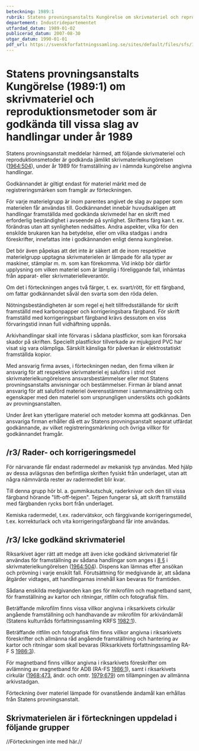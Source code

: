 ```yaml
---
beteckning: 1989:1
rubrik: Statens provningsanstalts Kungörelse om skrivmateriel och reproduktionsmetoder som är godkända till vissa slag av handlingar under år 1989
departement: Industridepartementet
utfardad_datum: 1989-01-02
publicerad_datum: 2007-08-30
utgar_datum: 1990-01-01
pdf_url: https://svenskforfattningssamling.se/sites/default/files/sfs/1989-01/SFS1989-1.pdf
---
```


# Statens provningsanstalts Kungörelse (1989:1) om skrivmateriel och reproduktionsmetoder som är godkända till vissa slag av handlingar under år 1989

Statens provningsanstalt meddelar härmed, att följande skrivmateriel och reproduktionsmetoder är godkända jämlikt skrivmaterielkungörelsen ([1964:504](https://selex.se/eli/sfs/1964/504)), under år 1989 för framställning av i nämnda kungörelse angivna handlingar.

Godkännandet är giltigt endast för materiel märkt med de registreringsmärken som framgår av förteckningen.

För varje materielgrupp är inom parentes angivet de slag av papper som materielen får användas till. Godkännandet innebär huvudsakligen att handlingar framställda med godkända skrivmedel har en skrift med erforderlig beständighet i avseende på synlighet. Skriftens färg kan t. ex. förändras utan att synligheten nedsättes. Andra aspekter, vilka för den enskilde brukaren kan ha betydelse, eller om vilka stadgas i andra föreskrifter, innefattas inte i godkännanden enligt denna kungörelse.

Det bör även påpekas att det inte är säkert att de inom respektive materielgrupp upptagna skrivmaterielen är lämpade för alla typer av maskiner, stämplar m. m. som kan förekomma. Vid inköp bör därför upplysning om vilken materiel som är lämplig i föreliggande fall, inhämtas från apparat- eller skrivmaterielleverantör.

Om det i förteckningen anges två färger, t. ex. svart/rött, för ett färgband, om fattar godkännandet såväl den svarta som den röda delen.

Nötningsbeständigheten är som regel ej helt tillfredsställande för skrift framställd med karbonpapper och korrigeringsbara färgband. För skrift framställd med korrigeringsbart färgband krävs dessutom en viss förvaringstid innan full vidhäftning uppnås.

Arkivhandlingar skall inte förvaras i sådana plastfickor, som kan förorsaka skador på skriften. Speciellt plastfickor tillverkade av mjukgjord PVC har visat sig vara olämpliga. Särskilt känsliga för påverkan är elektrostatiskt framställda kopior.

Med ansvarig firma avses, i förteckningen nedan, den firma vilken är ansvarig för att respektive skrivmateriel ej saluförs i strid mot skrivmaterielkungörelsens ansvarsbestämmelser eller mot Statens provningsanstalts anvisningar och bestämmelser. Firman är bland annat ansvarig för att saluförd materiel överensstämmer i sammansättning och egenskaper med den materiel som ursprungligen undersökts och godkänts av provningsanstalten.

Under året kan ytterligare materiel och metoder komma att godkännas. Den ansvariga firman erhåller då ett av Statens provningsanstalt separat utfärdat godkännande, av vilket registreringsmärkning och övriga villkor för godkännandet framgår.

## /r3/ Rader- och korrigeringsmedel

För närvarande får endast radermedel av mekanisk typ användas. Med hjälp av dessa avlägsnas den befintliga skriften fysiskt från underlaget, utan att några nämnvärda rester av radermedlet blir kvar.

Till denna grupp hör bl. a. gummikautschuk, raderknivar och den till vissa färgband hörande "lift-off-tejpen". Tejpen fungerar så, att skrift framställd med färgbanden rycks bort från underlaget.

Kemiska radermedel, t.ex. radervätskor, och färggivande korrigeringsmedel, t.ex. korrekturlack och vita korrigeringsfärgband får inte användas.

## /r3/ Icke godkänd skrivmateriel

Riksarkivet äger rätt att medge att även icke godkänd skrivmateriel får användas för framställning av sådana handlingar som anges i [8 §](#8) i skrivmaterielkungörelsen ([1964:504](https://selex.se/eli/sfs/1964/504)). Dispens kan lämnas efter ansökan och prövning i varje enskilt fall. Förutsättning för medgivande är, att sådana åtgärder vidtages, att handlingarnas innehåll kan bevaras för framtiden.

Sådana enskilda medgivanden kan ges för mikrofilm och magnetband samt, för framställning av kartor och ritningar, ritfilm och fotografisk film.

Beträffande mikrofilm finns vissa villkor angivna i riksarkivets cirkulär angående framställning och handhavande av mikrofilm för arkivändamål (Statens kulturråds författningssamling KRFS [1982:1](https://selex.se/eli/sfs/1982/1)).

Beträffande ritfilm och fotografisk film finns villkor angivna i riksarkivets föreskrifter och allmänna råd angående framställning och hantering av kartor och ritningar som skall bevaras (Riksarkivets författningssamling RA-F S [1986:3](https://selex.se/eli/sfs/1986/3)).

För magnetband finns villkor angivna i riksarkivets föreskrifter om avlämning av magnetband för ADB (RA-FS [1986:1](https://selex.se/eli/sfs/1986/1)), samt i riksarkivets cirkulär ([1968:473](https://selex.se/eli/sfs/1968/473), ändr. och omtr. [1979:679](https://selex.se/eli/sfs/1979/679)) om tillämpningen av allmänna arkivstadgan.

Förteckning över materiel lämpade för ovanstående ändamål kan erhållas från Statens provningsanstalt.

## Skrivmaterielen är i förteckningen uppdelad i följande grupper

//Förteckningen inte med här.//